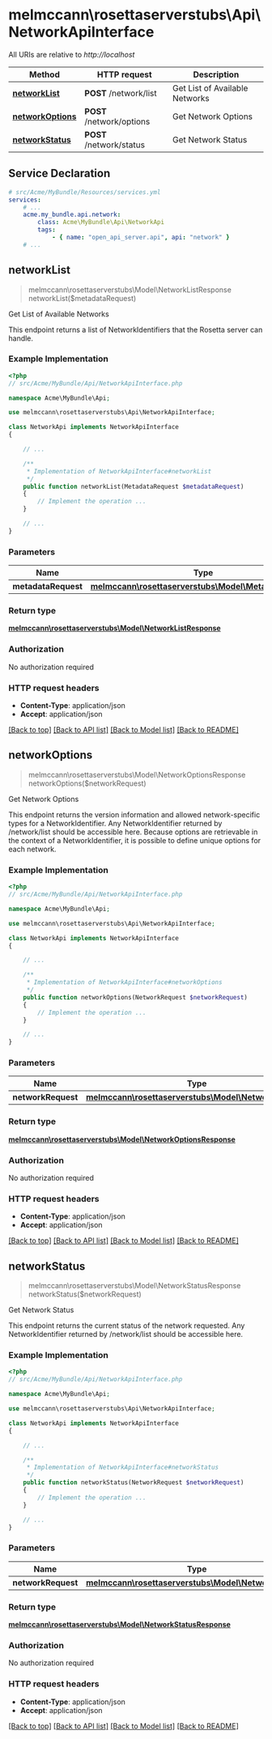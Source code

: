 # melmccann\rosettaserverstubs\Api\NetworkApiInterface

All URIs are relative to *http://localhost*

Method | HTTP request | Description
------------- | ------------- | -------------
[**networkList**](NetworkApiInterface.md#networkList) | **POST** /network/list | Get List of Available Networks
[**networkOptions**](NetworkApiInterface.md#networkOptions) | **POST** /network/options | Get Network Options
[**networkStatus**](NetworkApiInterface.md#networkStatus) | **POST** /network/status | Get Network Status


## Service Declaration
```yaml
# src/Acme/MyBundle/Resources/services.yml
services:
    # ...
    acme.my_bundle.api.network:
        class: Acme\MyBundle\Api\NetworkApi
        tags:
            - { name: "open_api_server.api", api: "network" }
    # ...
```

## **networkList**
> melmccann\rosettaserverstubs\Model\NetworkListResponse networkList($metadataRequest)

Get List of Available Networks

This endpoint returns a list of NetworkIdentifiers that the Rosetta server can handle.

### Example Implementation
```php
<?php
// src/Acme/MyBundle/Api/NetworkApiInterface.php

namespace Acme\MyBundle\Api;

use melmccann\rosettaserverstubs\Api\NetworkApiInterface;

class NetworkApi implements NetworkApiInterface
{

    // ...

    /**
     * Implementation of NetworkApiInterface#networkList
     */
    public function networkList(MetadataRequest $metadataRequest)
    {
        // Implement the operation ...
    }

    // ...
}
```

### Parameters

Name | Type | Description  | Notes
------------- | ------------- | ------------- | -------------
 **metadataRequest** | [**melmccann\rosettaserverstubs\Model\MetadataRequest**](../Model/MetadataRequest.md)|  |

### Return type

[**melmccann\rosettaserverstubs\Model\NetworkListResponse**](../Model/NetworkListResponse.md)

### Authorization

No authorization required

### HTTP request headers

 - **Content-Type**: application/json
 - **Accept**: application/json

[[Back to top]](#) [[Back to API list]](../../README.md#documentation-for-api-endpoints) [[Back to Model list]](../../README.md#documentation-for-models) [[Back to README]](../../README.md)

## **networkOptions**
> melmccann\rosettaserverstubs\Model\NetworkOptionsResponse networkOptions($networkRequest)

Get Network Options

This endpoint returns the version information and allowed network-specific types for a NetworkIdentifier. Any NetworkIdentifier returned by /network/list should be accessible here.  Because options are retrievable in the context of a NetworkIdentifier, it is possible to define unique options for each network.

### Example Implementation
```php
<?php
// src/Acme/MyBundle/Api/NetworkApiInterface.php

namespace Acme\MyBundle\Api;

use melmccann\rosettaserverstubs\Api\NetworkApiInterface;

class NetworkApi implements NetworkApiInterface
{

    // ...

    /**
     * Implementation of NetworkApiInterface#networkOptions
     */
    public function networkOptions(NetworkRequest $networkRequest)
    {
        // Implement the operation ...
    }

    // ...
}
```

### Parameters

Name | Type | Description  | Notes
------------- | ------------- | ------------- | -------------
 **networkRequest** | [**melmccann\rosettaserverstubs\Model\NetworkRequest**](../Model/NetworkRequest.md)|  |

### Return type

[**melmccann\rosettaserverstubs\Model\NetworkOptionsResponse**](../Model/NetworkOptionsResponse.md)

### Authorization

No authorization required

### HTTP request headers

 - **Content-Type**: application/json
 - **Accept**: application/json

[[Back to top]](#) [[Back to API list]](../../README.md#documentation-for-api-endpoints) [[Back to Model list]](../../README.md#documentation-for-models) [[Back to README]](../../README.md)

## **networkStatus**
> melmccann\rosettaserverstubs\Model\NetworkStatusResponse networkStatus($networkRequest)

Get Network Status

This endpoint returns the current status of the network requested. Any NetworkIdentifier returned by /network/list should be accessible here.

### Example Implementation
```php
<?php
// src/Acme/MyBundle/Api/NetworkApiInterface.php

namespace Acme\MyBundle\Api;

use melmccann\rosettaserverstubs\Api\NetworkApiInterface;

class NetworkApi implements NetworkApiInterface
{

    // ...

    /**
     * Implementation of NetworkApiInterface#networkStatus
     */
    public function networkStatus(NetworkRequest $networkRequest)
    {
        // Implement the operation ...
    }

    // ...
}
```

### Parameters

Name | Type | Description  | Notes
------------- | ------------- | ------------- | -------------
 **networkRequest** | [**melmccann\rosettaserverstubs\Model\NetworkRequest**](../Model/NetworkRequest.md)|  |

### Return type

[**melmccann\rosettaserverstubs\Model\NetworkStatusResponse**](../Model/NetworkStatusResponse.md)

### Authorization

No authorization required

### HTTP request headers

 - **Content-Type**: application/json
 - **Accept**: application/json

[[Back to top]](#) [[Back to API list]](../../README.md#documentation-for-api-endpoints) [[Back to Model list]](../../README.md#documentation-for-models) [[Back to README]](../../README.md)

